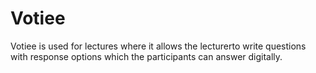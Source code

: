 # Votiee
Votiee is used for lectures where it allows the lecturerto write questions with response options which the participants can answer digitally.
